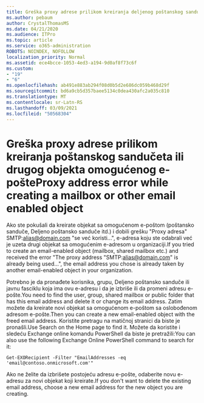 ```yaml
---
title: Greška proxy adrese prilikom kreiranja deljenog poštanskog sandučeta
ms.author: pebaum
author: CrystalThomasMS
ms.date: 04/21/2020
ms.audience: ITPro
ms.topic: article
ms.service: o365-administration
ROBOTS: NOINDEX, NOFOLLOW
localization_priority: Normal
ms.assetid: ece4bcce-1053-4ed3-a194-9d0af8f73c6f
ms.custom:
- "19"
- "6"
ms.openlocfilehash: ab491e883ab294f08d0b5d2e686dc059b468d29f
ms.sourcegitcommit: bd6a9cb5d357baee5134c0dea430afc2a035c810
ms.translationtype: MT
ms.contentlocale: sr-Latn-RS
ms.lasthandoff: 03/09/2021
ms.locfileid: "50568304"
---
```

# <a name="proxy-address-error-while-creating-a-mailbox-or-other-email-enabled-object"></a><span data-ttu-id="21653-102">Greška proxy adrese prilikom kreiranja poštanskog sandučeta ili drugog objekta omogućenog e-pošte</span><span class="sxs-lookup"><span data-stu-id="21653-102">Proxy address error while creating a mailbox or other email enabled object</span></span>

<span data-ttu-id="21653-103">Ako ste pokušali da kreirate objekat sa omogućenom e-poštom (poštansko sanduče, Deljeno poštansko sanduče itd.) i dobili grešku "Proxy adresa" SMTP:alias@domain.com "se već koristi...", e-adresa koju ste odabrali već je uzeta drugi objekat sa omogućenim e-adresom u organizaciji.</span><span class="sxs-lookup"><span data-stu-id="21653-103">If you tried to create an email-enabled object (mailbox, shared mailbox etc.) and received the error "The proxy address "SMTP:alias@domain.com" is already being used…", the email address you chose is already taken by another email-enabled object in your organization.</span></span>
  
<span data-ttu-id="21653-104">Potrebno je da pronađete korisnika, grupu, Deljeno poštansko sanduče ili javnu fasciklu koja ima ovu e-adresu i da je izbriše ili da promeni adresu e-pošte.</span><span class="sxs-lookup"><span data-stu-id="21653-104">You need to find the user, group, shared mailbox or public folder that has this email address and delete it or change its email address.</span></span> <span data-ttu-id="21653-105">Zatim možete da kreirate novi objekat sa omogućenom e-poštom sa oslobođenom adresom e-pošte.</span><span class="sxs-lookup"><span data-stu-id="21653-105">Then you can create a new email-enabled object with the freed email address.</span></span> <span data-ttu-id="21653-106">Koristite pretragu na matičnoj stranici da biste je pronašli.</span><span class="sxs-lookup"><span data-stu-id="21653-106">Use Search on the Home page to find it.</span></span> <span data-ttu-id="21653-107">Možete da koristite i sledeću Exchange online komandu PowerShell da biste je pretražili:</span><span class="sxs-lookup"><span data-stu-id="21653-107">You can also use the following Exchange Online PowerShell command to search for it:</span></span>

`
    Get-EXORecipient -Filter "EmailAddresses -eq 'email@contoso.onmicrosoft.com'"
`
  
<span data-ttu-id="21653-108">Ako ne želite da izbrišete postojeću adresu e-pošte, odaberite novu e-adresu za novi objekat koji kreirate.</span><span class="sxs-lookup"><span data-stu-id="21653-108">If you don't want to delete the existing email address, choose a new email address for the new object you are creating.</span></span>
  